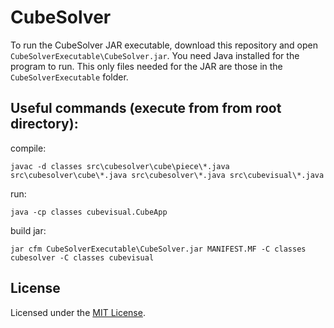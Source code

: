 # CubeSolver
To run the CubeSolver JAR executable, download this repository and open ```CubeSolverExecutable\CubeSolver.jar```. You need Java installed for the program to run. This only files needed for the JAR are those in the ```CubeSolverExecutable``` folder.
## Useful commands (execute from from root directory):
compile:
```
javac -d classes src\cubesolver\cube\piece\*.java src\cubesolver\cube\*.java src\cubesolver\*.java src\cubevisual\*.java
```
run:
```
java -cp classes cubevisual.CubeApp
```
build jar:
```
jar cfm CubeSolverExecutable\CubeSolver.jar MANIFEST.MF -C classes cubesolver -C classes cubevisual
```
## License
Licensed under the [MIT License](LICENSE).
